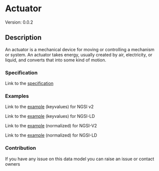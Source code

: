 # Actuator
Version: 0.0.2

## Description 

An actuator is a mechanical device for moving or controlling a mechanism or system. An actuator takes energy, usually created by air, electricity, or liquid, and converts that into some kind of motion.
### Specification

Link to the [specification](https://github.com/smart-data-models/incubated/tree/master/SAREF/s4bldg/Actuator/doc/spec.md)

### Examples

Link to the [example](https://github.com/smart-data-models/incubated/tree/master/SAREF/s4bldg/Actuator/examples/example.json) (keyvalues) for NGSI v2

Link to the [example](https://github.com/smart-data-models/incubated/tree/master/SAREF/s4bldg/Actuator/examples/example.jsonld) (keyvalues) for NGSI-LD

Link to the [example](https://github.com/smart-data-models/incubated/tree/master/SAREF/s4bldg/Actuator/examples/example-normalized.json) (normalized) for NGSI-V2

Link to the [example](https://github.com/smart-data-models/incubated/tree/master/SAREF/s4bldg/Actuator/examples/example-normalized.jsonld) (normalized) for NGSI-LD
### Contribution

 If you have any issue on this data model you can raise an issue or contact owners
